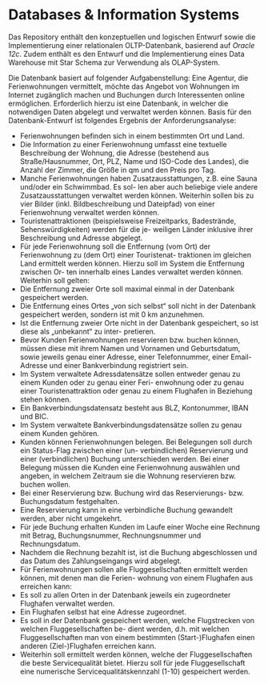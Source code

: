 <h1>Databases & Information Systems</h1>

Das Repository enthält den konzeptuellen und logischen Entwurf sowie die Implementierung einer relationalen OLTP-Datenbank, basierend auf *Oracle 12c*. Zudem enthält es den Entwurf und die Implementierung eines Data Warehouse mit Star Schema zur Verwendung als OLAP-System.

Die Datenbank basiert auf folgender Aufgabenstellung:
Eine Agentur, die Ferienwohnungen vermittelt, möchte das Angebot von Wohnungen im Internet zugänglich 
machen und Buchungen durch Interessenten online ermöglichen. Erforderlich hierzu ist eine Datenbank, in 
welcher die notwendigen Daten abgelegt und verwaltet werden können. 
Basis für den Datenbank-Entwurf ist folgendes Ergebnis der Anforderungsanalyse: 
- Ferienwohnungen befinden sich in einem bestimmten Ort und Land. 
- Die Information zu einer Ferienwohnung umfasst eine textuelle Beschreibung der Wohnung, die Adresse 
(bestehend aus Straße/Hausnummer, Ort, PLZ, Name und ISO-Code des Landes), die Anzahl der Zimmer, 
die Größe in qm und den Preis pro Tag. 
- Manche Ferienwohnungen haben Zusatzausstattungen, z.B. eine Sauna und/oder ein Schwimmbad. Es sol-
len aber auch beliebige viele andere Zusatzausstattungen verwaltet werden können. Weiterhin sollen bis zu 
vier Bilder (inkl. Bildbeschreibung und Dateipfad) von einer Ferienwohnung verwaltet werden können. 
- Touristenattraktionen (beispielsweise Freizeitparks, Badestrände, Sehenswürdigkeiten) werden für die je-
weiligen Länder inklusive ihrer Beschreibung und Adresse abgelegt.  
- Für jede Ferienwohnung soll die Entfernung (vom Ort) der Ferienwohnung zu (dem Ort) einer Touristenat-
traktionen im gleichen Land ermittelt werden können. Hierzu soll im System die Entfernung zwischen Or-
ten innerhalb eines Landes verwaltet werden können. Weiterhin soll gelten: 
- Die Entfernung zweier Orte soll maximal einmal in der Datenbank gespeichert werden. 
- Die Entfernung eines Ortes „von sich selbst“ soll nicht in der Datenbank gespeichert werden, sondern 
ist mit 0 km anzunehmen. 
- Ist die Entfernung zweier Orte nicht in der Datenbank gespeichert, so ist diese als „unbekannt“ zu inter-
pretieren. 
- Bevor Kunden Ferienwohnungen reservieren bzw. buchen können, müssen diese mit ihrem Namen und 
Vornamen und Geburtsdatum, sowie jeweils genau einer Adresse, einer Telefonnummer, einer Email-
Adresse und einer Bankverbindung registriert sein. 
- Im System verwaltete Adressdatensätze sollen entweder genau zu einem Kunden oder zu genau einer Feri-
enwohnung oder zu genau einer Touristenattraktion oder genau zu einem Flughafen in Beziehung stehen 
können.  
- Ein Bankverbindungsdatensatz besteht aus BLZ, Kontonummer, IBAN und BIC. 
- Im System verwaltete Bankverbindungsdatensätze sollen zu genau einem Kunden gehören. 
- Kunden können Ferienwohnungen belegen. Bei Belegungen soll durch ein Status-Flag zwischen einer (un-
verbindlichen) Reservierung und einer (verbindlichen) Buchung unterschieden werden. Bei einer Belegung 
müssen die Kunden eine Ferienwohnung auswählen und angeben, in welchem Zeitraum sie die Wohnung 
reservieren bzw. buchen wollen.  
- Bei einer Reservierung bzw. Buchung wird das Reservierungs- bzw. Buchungsdatum festgehalten. 
- Eine Reservierung kann in eine verbindliche Buchung gewandelt werden, aber nicht umgekehrt. 
- Für jede Buchung erhalten Kunden im Laufe einer Woche eine Rechnung mit Betrag, Buchungsnummer, 
Rechnungsnummer und Rechnungsdatum.  
- Nachdem die Rechnung bezahlt ist, ist die Buchung abgeschlossen und das Datum des Zahlungseingangs 
wird abgelegt. 
- Für Ferienwohnungen sollen alle Fluggesellschaften ermittelt werden können, mit denen man die Ferien-
wohnung von einem Flughafen aus erreichen kann:  
- Es soll zu allen Orten in der Datenbank jeweils ein zugeordneter Flughafen verwaltet werden. 
- Ein Flughafen selbst hat eine Adresse zugeordnet. 
- Es soll in der Datenbank gespeichert werden, welche Flugstrecken von welchen Fluggesellschaften be-
dient werden, d.h. mit welchen Fluggesellschaften man von einem bestimmten (Start-)Flughafen einen 
anderen (Ziel-)Flughafen erreichen kann. 
- Weiterhin soll ermittelt werden können, welche der Fluggesellschaften die beste Servicequalität bietet. 
Hierzu soll für jede Fluggesellschaft eine numerische Servicequalitätskennzahl (1-10) gespeichert werden.
